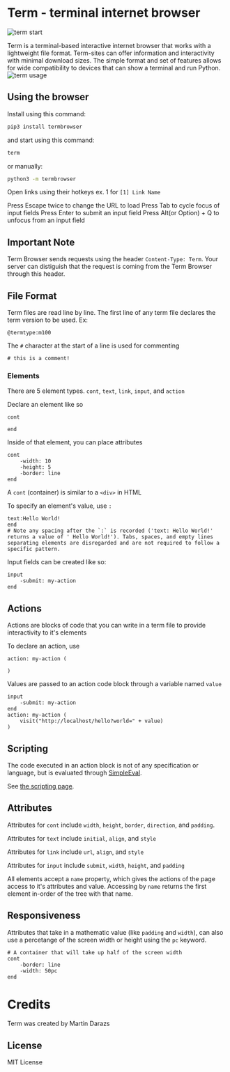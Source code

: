 # Term - terminal internet browser

![term start](https://user-images.githubusercontent.com/11529502/90342254-a60aae00-dfd4-11ea-81ac-064457d04a82.gif)

Term is a terminal-based interactive internet browser that works with a lightweight file format. Term-sites can offer information and interactivity with minimal download sizes. The simple format and set of features allows for wide compatibility to devices that can show a terminal and run Python.
![term usage](https://user-images.githubusercontent.com/11529502/90342257-ab67f880-dfd4-11ea-9e8d-f34f7ba5b74e.gif)

## Using the browser
Install using this command:
```bash
pip3 install termbrowser
```

and start using this command:
```bash
term
```
or manually:
```bash
python3 -m termbrowser
```

Open links using their hotkeys ex. 1 for `[1] Link Name`

Press Escape twice to change the URL to load
Press Tab to cycle focus of input fields
Press Enter to submit an input field
Press Alt(or Option) + Q to unfocus from an input field

## Important Note
Term Browser sends requests using the header `Content-Type: Term`. Your server can distiguish that the request is coming from the Term Browser through this header.


## File Format
Term files are read line by line. The first line of any term file declares the term version to be used. Ex:

```
@termtype:m100
```

The `#` character at the start of a line is used for commenting

```
# this is a comment!
```

### Elements

There are 5 element types. `cont`, `text`, `link`, `input`, and `action`

Declare an element like so

```
cont

end
```

Inside of that element, you can place attributes

```
cont
	-width: 10
	-height: 5
	-border: line
end
```

A `cont` (container) is similar to a `<div>` in HTML

To specify an element's value, use `:`

```
text:Hello World!
end
# Note any spacing after the `:` is recorded ('text: Hello World!' returns a value of ' Hello World!'). Tabs, spaces, and empty lines separating elements are disregarded and are not required to follow a specific pattern.
```

Input fields can be created like so:

```
input
	-submit: my-action
end
```

## Actions
Actions are blocks of code that you can write in a term file to provide interactivity to it's elements

To declare an action, use
```
action: my-action (

)
```

Values are passed to an action code block through a variable named `value`

```
input
	-submit: my-action
end
action: my-action (
	visit("http://localhost/hello?world=" + value)
)
```

## Scripting
The code executed in an action block is not of any specification or language, but is evaluated through [SimpleEval](https://pypi.org/project/simpleeval/).

See [the scripting page](SCRIPTING.md).

## Attributes
Attributes for `cont` include `width`, `height`, `border`, `direction`, and `padding`.

Attributes for `text` include `initial`, `align`, and `style`

Attributes for `link` include `url`, `align`, and `style`

Attributes for `input` include `submit`, `width`, `height`, and `padding`

All elements accept a `name` property, which gives the actions of the page access to it's attributes and value. Accessing by `name` returns the first element in-order of the tree with that name. 

## Responsiveness

Attributes that take in a mathematic value (like `padding` and `width`), can also use a percetange of the screen width or height using the `pc` keyword.

```
# A container that will take up half of the screen width
cont
	-border: line
	-width: 50pc
end
```

# Credits
Term was created by Martin Darazs

## License
MIT License
